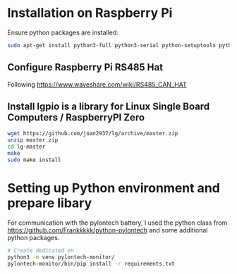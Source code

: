 

# Installation on Raspberry Pi
Ensure python packages are installed:
```bash
sudo apt-get install python3-full python3-serial python-setuptools python3-setuptools
```

## Configure Raspberry Pi RS485 Hat 
Following https://www.waveshare.com/wiki/RS485_CAN_HAT


## Install lgpio is a library for Linux Single Board Computers / RaspberryPI Zero
```bash
wget https://github.com/joan2937/lg/archive/master.zip
unzip master.zip
cd lg-master
make
sudo make install
```


# Setting up Python environment and prepare libary
For communication with the pylontech battery, I used the python class from https://github.com/Frankkkkk/python-pylontech and some additional python packages. 

```bash
# Create dedicated en
python3 -m venv pylontech-monitor/
pylontech-monitor/bin/pip install -r requirements.txt
```




